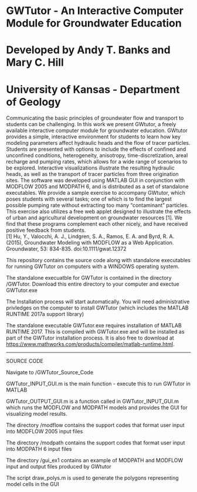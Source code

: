 # GWTutor - An Interactive Computer Module for Groundwater Education
# Developed by Andy T. Banks and Mary C. Hill
# University of Kansas - Department of Geology 

Communicating the basic principles of groundwater flow and transport to students can be challenging. In this work we present GWtutor, a freely available interactive computer module for groundwater education.  GWtutor provides a simple, interactive environment for students to learn how key modeling parameters affect hydraulic heads and the flow of tracer particles. Students are presented with options to include the effects of confined and unconfined conditions, heterogeneity, anisotropy, time-discretization, areal recharge and pumping rates, which allows for a wide range of scenarios to be explored. Interactive visualizations illustrate the resulting hydraulic heads, as well as the transport of tracer particles from three origination sites. The software was developed using MATLAB GUI in conjunction with MODFLOW 2005 and MODPATH 6, and is distributed as a set of standalone executables. We provide a sample exercise to accompany GWtutor, which poses students with several tasks; one of which is to find the largest possible pumping rate without extracting too many “contaminant” particles. This exercise also utilizes a free web applet designed to illustrate the effects of urban and agricultural development on groundwater resources [1]. We find that these programs complement each other nicely, and have received positive feedback from students.   
[1]      Hu, Y., Valocchi, A. J., Lindgren, S. A., Ramos, E. A. and Byrd, R. A. (2015), Groundwater Modeling with MODFLOW as a Web Application. Groundwater, 53: 834-835. doi:10.1111/gwat.12372

This repository contains the source code along with standalone executables for running GWTutor on computers with a WINDOWS operating system. 

The standalone execuatble for GWTutor is contained in the directory /GWTutor. Download this entire directory to your computer and exectue GWTutor.exe

The Installation process will start automatically. You will need administrative privledges on the computer to install GWTutor (which includes the MATLAB RUNTIME 2017a support library) 

The standalone executable GWTutor.exe requires installation of MATLAB RUNTIME 2017.  This is compiled with GWTutor.exe and will be installed as part of the GWTutor installation process. It is also free to download at https://www.mathworks.com/products/compiler/matlab-runtime.html. 


_______________________________________________________________
SOURCE CODE 

Navigate to /GWTutor_Source_Code

GWTutor_INPUT_GUI.m is the main function - execute this to run GWTutor in MATLAB

GWTutor_OUTPUT_GUI.m is a function called in GWTutor_INPUT_GUI.m which runs the MODFLOW and MODPATH models and provides the GUI for visualizing model results. 

The directory /modflow contains the support codes that format user input into MODFLOW 2005 input files

The directory /modpath contains the support codes that format user input into MODPATH 6 input files

The directory /gui_ex1 contains an example of MODPATH and MODFLOW input and output files produced by GWtutor 

The script draw_polys.m is used to generate the polygons representing model cells in the GUI






